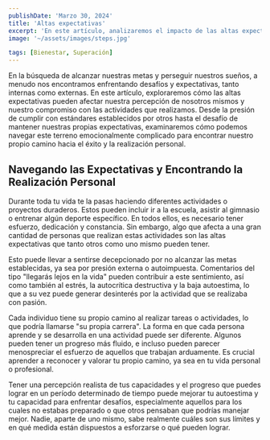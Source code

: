 ```yaml
---
publishDate: 'Marzo 30, 2024'
title: 'Altas expectativas'
excerpt: 'En este artículo, analizaremos el impacto de las altas expectativas, tanto internas como externas, en nuestra autoimagen y compromiso con nuestras actividades. Descubre cómo navegar este desafío emocional para encontrar tu propio camino hacia el éxito y la realización personal.'
image: '~/assets/images/steps.jpg'

tags: [Bienestar, Superación]
---
```


En la búsqueda de alcanzar nuestras metas y perseguir nuestros sueños, a menudo nos encontramos enfrentando desafíos y expectativas, tanto internas como externas. En este artículo, exploraremos cómo las altas expectativas pueden afectar nuestra percepción de nosotros mismos y nuestro compromiso con las actividades que realizamos. Desde la presión de cumplir con estándares establecidos por otros hasta el desafío de mantener nuestras propias expectativas, examinaremos cómo podemos navegar este terreno emocionalmente complicado para encontrar nuestro propio camino hacia el éxito y la realización personal.

## Navegando las Expectativas y Encontrando la Realización Personal

Durante toda tu vida te la pasas haciendo diferentes actividades o proyectos duraderos. Estos pueden incluir ir a la escuela, asistir al gimnasio o entrenar algún deporte específico. En todos ellos, es necesario tener esfuerzo, dedicación y constancia. Sin embargo, algo que afecta a una gran cantidad de personas que realizan estas actividades son las altas expectativas que tanto otros como uno mismo pueden tener.

Esto puede llevar a sentirse decepcionado por no alcanzar las metas establecidas, ya sea por presión externa o autoimpuesta. Comentarios del tipo "llegarás lejos en la vida" pueden contribuir a este sentimiento, así como también al estrés, la autocrítica destructiva y la baja autoestima, lo que a su vez puede generar desinterés por la actividad que se realizaba con pasión.

Cada individuo tiene su propio camino al realizar tareas o actividades, lo que podría llamarse "su propia carrera". La forma en que cada persona aprende y se desarrolla en una actividad puede ser diferente. Algunos pueden tener un progreso más fluido, e incluso pueden parecer menospreciar el esfuerzo de aquellos que trabajan arduamente. Es crucial aprender a reconocer y valorar tu propio camino, ya sea en tu vida personal o profesional.

Tener una percepción realista de tus capacidades y el progreso que puedes lograr en un período determinado de tiempo puede mejorar tu autoestima y tu capacidad para enfrentar desafíos, especialmente aquellos para los cuales no estabas preparado o que otros pensaban que podrías manejar mejor. Nadie, aparte de uno mismo, sabe realmente cuáles son sus límites y en qué medida están dispuestos a esforzarse o qué pueden lograr.
